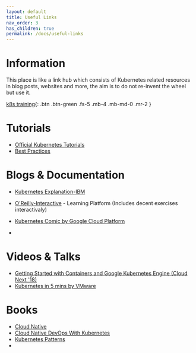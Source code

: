 ```yaml
---
layout: default
title: Useful Links
nav_order: 3
has_children: true
permalink: /docs/useful-links
---
```


# Information

This place is like a link hub which consists of Kubernetes related resources in blog posts, websites and more, the aim is to do not re-invent the wheel but use it.


[k8s training](https://kubernetes.io/training/){: .btn .btn-green .fs-5 .mb-4 .mb-md-0 .mr-2 }


# Tutorials 

- [Official Kubernetes Tutorials](https://kubernetes.io/docs/tutorials/)
- [Best Practices](https://kubernetes.io/docs/setup/best-practices/)

# Blogs & Documentation 

- [Kubernetes Explanation-IBM](https://www.ibm.com/cloud/learn/kubernetes) 
- [O'Reilly-Interactive](https://learning.oreilly.com/home/) - Learning Platform (Includes decent exercises  interactivaly)
- [Kubernetes Comic by Google Cloud Platform](https://cloud.google.com/kubernetes-engine/kubernetes-comic/)

- 

# Videos & Talks 

- [Getting Started with Containers and Google Kubernetes Engine (Cloud Next '18)](https://youtu.be/znhnDHAPCZE)
- [Kubernetes in 5 mins by VMware](https://youtu.be/PH-2FfFD2PU)


# Books

- [Cloud Native](https://learning.oreilly.com/library/view/cloud-native/9781492053811/)
- [Cloud Native DevOps With Kubernetes](https://www.nginx.com/resources/library/cloud-native-devops-with-kubernetes/)
- [Kubernetes Patterns](https://www.redhat.com/cms/managed-files/cm-oreilly-kubernetes-patterns-ebook-f19824-201910-en.pdf)
- 